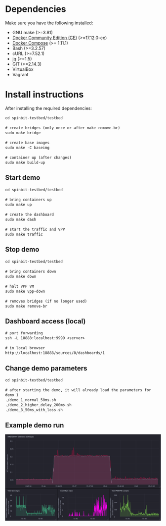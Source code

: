 # Dependencies

Make sure you have the following installed:

- GNU make (>=3.81)
- [Docker Community Edition (CE)](https://docs.docker.com/install/) (>=17.12.0-ce)
- [Docker Compose](https://docs.docker.com/compose/install) (>= 1.11.1)
- Bash (>=3.2.57)
- cURL (>=7.52.1)
- jq (>=1.5)
- GIT (>=2.14.3)
- VirtualBox
- Vagrant

# Install instructions

After installing the required dependencies:

```
cd spinbit-testbed/testbed

# create bridges (only once or after make remove-br)
sudo make bridge

# create base images
sudo make -C baseimg

# container up (after changes)
sudo make build-up
```

## Start demo
```
cd spinbit-testbed/testbed

# bring containers up
sudo make up

# create the dashboard
sudo make dash

# start the traffic and VPP
sudo make traffic
```

## Stop demo
```
cd spinbit-testbed/testbed

# bring containers down
sudo make down

# halt VPP VM
sudo make vpp-down

# removes bridges (if no longer used)
sudo make remove-br
```

## Dashboard access (local)
```
# port forwarding
ssh -L 18888:localhost:9999 <server>

# in local browser
http://localhost:18888/sources/0/dashboards/1
```

## Change demo parameters
```
cd spinbit-testbed/testbed

# after starting the demo, it will already load the parameters for demo 1
./demo_1_normal_50ms.sh
./demo_2_higher_delay_200ms.sh
./demo_3_50ms_with_loss.sh
```
## Example demo run

![Alt text](testbed/pics/example_demo_run.png?raw=true "example demo run")
